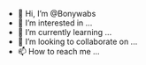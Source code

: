 - 👋 Hi, I’m @Bonywabs
- 👀 I’m interested in ...
- 🌱 I’m currently learning ...
- 💞️ I’m looking to collaborate on ...
- 📫 How to reach me ...

<!---
Bonywabs/Bonywabs is a ✨ special ✨ repository because its `README.md` (this file) appears on your GitHub profile.
You can click the Preview link to take a look at your changes.
--->
